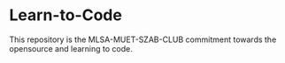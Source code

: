 # Learn-to-Code
This repository is the MLSA-MUET-SZAB-CLUB commitment towards the opensource and learning to code.
